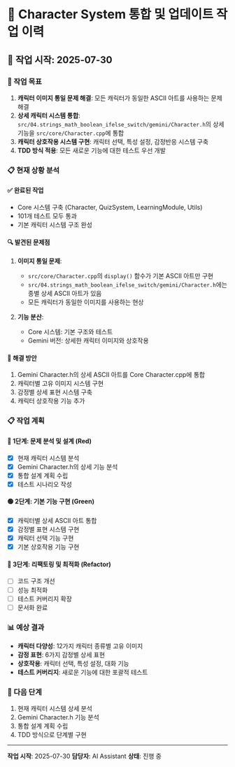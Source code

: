 # 🐾 Character System 통합 및 업데이트 작업 이력

## 📅 작업 시작: 2025-07-30

### 🎯 작업 목표
1. **캐릭터 이미지 통일 문제 해결**: 모든 캐릭터가 동일한 ASCII 아트를 사용하는 문제 해결
2. **상세 캐릭터 시스템 통합**: `src/04.strings_math_boolean_ifelse_switch/gemini/Character.h`의 상세 기능을 `src/core/Character.cpp`에 통합
3. **캐릭터 상호작용 시스템 구현**: 캐릭터 선택, 특성 설정, 감정반응 시스템 구축
4. **TDD 방식 적용**: 모든 새로운 기능에 대한 테스트 우선 개발

### 📋 현재 상황 분석

#### ✅ **완료된 작업**
- Core 시스템 구축 (Character, QuizSystem, LearningModule, Utils)
- 101개 테스트 모두 통과
- 기본 캐릭터 시스템 구조 완성

#### 🔍 **발견된 문제점**
1. **이미지 통일 문제**: 
   - `src/core/Character.cpp`의 `display()` 함수가 기본 ASCII 아트만 구현
   - `src/04.strings_math_boolean_ifelse_switch/gemini/Character.h`에는 종별 상세 ASCII 아트가 있음
   - 모든 캐릭터가 동일한 이미지를 사용하는 현상

2. **기능 분산**:
   - Core 시스템: 기본 구조와 테스트
   - Gemini 버전: 상세한 캐릭터 이미지와 상호작용

#### 🎯 **해결 방안**
1. Gemini Character.h의 상세 ASCII 아트를 Core Character.cpp에 통합
2. 캐릭터별 고유 이미지 시스템 구현
3. 감정별 상세 표현 시스템 구축
4. 캐릭터 상호작용 기능 추가

### 📋 작업 계획

#### 🔴 **1단계: 문제 분석 및 설계 (Red)**
- [x] 현재 캐릭터 시스템 분석
- [x] Gemini Character.h의 상세 기능 분석
- [x] 통합 설계 계획 수립
- [x] 테스트 시나리오 작성

#### 🟢 **2단계: 기본 기능 구현 (Green)**
- [x] 캐릭터별 상세 ASCII 아트 통합
- [x] 감정별 표현 시스템 구현
- [x] 캐릭터 선택 기능 구현
- [x] 기본 상호작용 기능 구현

#### 🔄 **3단계: 리팩토링 및 최적화 (Refactor)**
- [ ] 코드 구조 개선
- [ ] 성능 최적화
- [ ] 테스트 커버리지 확장
- [ ] 문서화 완료

### 📊 예상 결과
- **캐릭터 다양성**: 12가지 캐릭터 종류별 고유 이미지
- **감정 표현**: 6가지 감정별 상세 표현
- **상호작용**: 캐릭터 선택, 특성 설정, 대화 기능
- **테스트 커버리지**: 새로운 기능에 대한 포괄적 테스트

### 🚀 다음 단계
1. 현재 캐릭터 시스템 상세 분석
2. Gemini Character.h 기능 분석
3. 통합 설계 계획 수립
4. TDD 방식으로 단계별 구현

---
**작업 시작**: 2025-07-30
**담당자**: AI Assistant
**상태**: 진행 중 